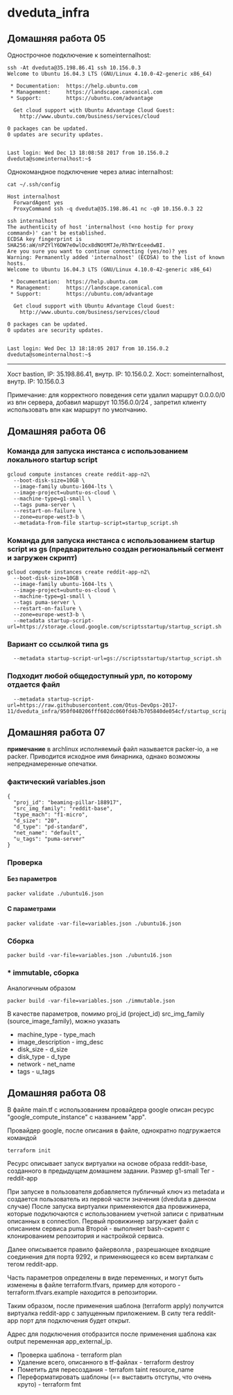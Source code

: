 # dveduta_infra

## Домашняя работа 05

Однострочное подключение к someinternalhost:

```
ssh -At dveduta@35.198.86.41 ssh 10.156.0.3
Welcome to Ubuntu 16.04.3 LTS (GNU/Linux 4.10.0-42-generic x86_64)

 * Documentation:  https://help.ubuntu.com
 * Management:     https://landscape.canonical.com
 * Support:        https://ubuntu.com/advantage

  Get cloud support with Ubuntu Advantage Cloud Guest:
    http://www.ubuntu.com/business/services/cloud

0 packages can be updated.
0 updates are security updates.


Last login: Wed Dec 13 18:08:58 2017 from 10.156.0.2
dveduta@someinternalhost:~$ 
```

Однокомандное подключение через алиас internalhost:

```
cat ~/.ssh/config

Host internalhost
  ForwardAgent yes
  ProxyCommand ssh -q dveduta@35.198.86.41 nc -q0 10.156.0.3 22
```

```
ssh internalhost
The authenticity of host 'internalhost (<no hostip for proxy command>)' can't be established.
ECDSA key fingerprint is SHA256:aW/nPZYlY6DW7e0wlOcx8dNOtMTJe/RhTWrEceedwBI.
Are you sure you want to continue connecting (yes/no)? yes
Warning: Permanently added 'internalhost' (ECDSA) to the list of known hosts.
Welcome to Ubuntu 16.04.3 LTS (GNU/Linux 4.10.0-42-generic x86_64)

 * Documentation:  https://help.ubuntu.com
 * Management:     https://landscape.canonical.com
 * Support:        https://ubuntu.com/advantage

  Get cloud support with Ubuntu Advantage Cloud Guest:
    http://www.ubuntu.com/business/services/cloud

0 packages can be updated.
0 updates are security updates.


Last login: Wed Dec 13 18:18:05 2017 from 10.156.0.2
dveduta@someinternalhost:~$ 
```

---

Хост bastion, IP: 35.198.86.41, внутр. IP: 10.156.0.2.
Хост: someinternalhost, внутр. IP: 10.156.0.3 

Примечание: для корректного поведения сети удалил маршрут 0.0.0.0/0 из впн сервера, добавил маршрут 10.156.0.0/24 , запретил клиенту использовать впн как маршрут по умолчанию.

## Домашняя работа 06

### Команда для запуска инстанса с использованием локального startup script 

```
gcloud compute instances create reddit-app-n2\
  --boot-disk-size=10GB \
  --image-family ubuntu-1604-lts \
  --image-project=ubuntu-os-cloud \
  --machine-type=g1-small \
  --tags puma-server \
  --restart-on-failure \
  --zone=europe-west3-b \
  --metadata-from-file startup-script=startup_script.sh
```

### Команда для запуска инстанса с использованием startup script из gs (предварительно создан региональный сегмент и загружен скрипт)


```
gcloud compute instances create reddit-app-n2\
  --boot-disk-size=10GB \
  --image-family ubuntu-1604-lts \
  --image-project=ubuntu-os-cloud \
  --machine-type=g1-small \
  --tags puma-server \
  --restart-on-failure \
  --zone=europe-west3-b \
  --metadata startup-script-url=https://storage.cloud.google.com/scriptsstartup/startup_script.sh
```


### Вариант со ссылкой типа gs


```
  --metadata startup-script-url=gs://scriptsstartup/startup_script.sh
```

### Подходит любой общедоступный урл, по которому отдается файл 


```
  --metadata startup-script-url=https://raw.githubusercontent.com/Otus-DevOps-2017-11/dveduta_infra/950f040206fff602dc060fd4b7b705840de054cf/startup_script.sh
```

## Домашняя работа 07

**примечание**
в archlinux исполняемый файл называется packer-io, а не packer.
Приводится исходное имя бинарника, однако возможны непреднамеренные опечатки.

### фактический variables.json

```
{
  "proj_id": "beaming-pillar-188917",
  "src_img_family": "reddit-base",
  "type_mach": "f1-micro",
  "d_size": "20",
  "d_type": "pd-standard",
  "net_name": "default",
  "u_tags": "puma-server"
}
```

### Проверка
#### Без параметров
```
packer validate ./ubuntu16.json 
```
#### С параметрами
```
packer validate -var-file=variables.json ./ubuntu16.json 
```

### Сборка
```
packer build -var-file=variables.json ./ubuntu16.json 
```

### * immutable, сборка
Аналогичным образом
```
packer build -var-file=variables.json ./immutable.json 
```
В качестве параметров, помимо proj_id (project_id) src_img_family (source_image_family), можно указать

  * machine_type - type_mach
  * image_description - img_desc
  * disk_size - d_size
  * disk_type - d_type
  * network - net_name
  * tags - u_tags

## Домашняя работа 08

В файле main.tf с использованием провайдера google описан ресурс "google_compute_instance" c названием "app".

Провайдер google, после описания в файле, однократно подгружается командой

```  
terraform init  
```

Ресурс описывает запуск виртуалки на основе образа reddit-base, созданного в предыдущем домашнем задании.
Размер g1-small
Тег - reddit-app

При запуске в пользователя добавляется публичный ключ из metadata и создается пользователь из первой части значения (dveduta в данном случае)
После запуска виртуалки применяеются два провижинера, которые подключаются с использованием учетной записи с приватным описанных в connection.
Первый провижинер загружает файл с описанием сервиса puma
Второй - выполняет bash-скрипт с клонированием репозитория и настройкой сервиса.

Далее описывается правило файерволла , разрешающее входящие соединения для порта 9292, и применяющееся ко всем вирталкам с тегом reddit-app.

Часть параметров определены в виде переменных, и могут быть изменены в файле terraform.tfvars, пример для которого - terraform.tfvars.example находится в репозитории.

Таким образом, после применения шаблона (terraform apply) получится виртуалка reddit-app  с запущенным приложением. В силу тега reddit-app порт для подключения будет открыт.

Адрес для подключения отобразится после применения шаблона как output переменная app_external_ip.

 * Проверка шаблона - terraform plan
 * Удаление всего, описанного в tf-файлах - terraform destroy
 * Пометить для пересоздания - terrafom taint resource_name
 * Переформатировать шаблоны (== выставить отступы, что очень круто) - terraform fmt

